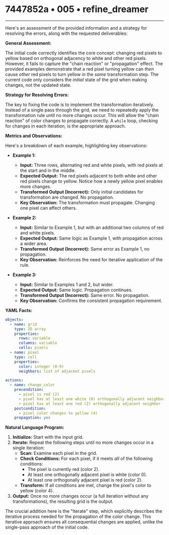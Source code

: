 # 7447852a • 005 • refine_dreamer

---
Here's an assessment of the provided information and a strategy for resolving the errors, along with the requested deliverables:

**General Assessment:**

The initial code correctly identifies the core concept: changing red pixels to yellow based on orthogonal adjacency to white and other red pixels. However, it fails to capture the "chain reaction" or "propagation" effect. The provided examples demonstrate that a red pixel turning yellow can *then* cause *other* red pixels to turn yellow in the *same* transformation step. The current code only considers the *initial* state of the grid when making changes, not the updated state.

**Strategy for Resolving Errors:**

The key to fixing the code is to implement the transformation iteratively. Instead of a single pass through the grid, we need to repeatedly apply the transformation rule until no more changes occur. This will allow the "chain reaction" of color changes to propagate correctly. A `while` loop, checking for changes in each iteration, is the appropriate approach.

**Metrics and Observations:**

Here's a breakdown of each example, highlighting key observations:

*   **Example 1:**
    *   **Input:** Three rows, alternating red and white pixels, with red pixels at the start and in the middle.
    *   **Expected Output:**  The red pixels adjacent to both white and other red pixels change to yellow. Notice how a newly yellow pixel enables more changes.
    *   **Transformed Output (Incorrect):**  Only initial candidates for transformation are changed. No propagation.
    *   **Key Observation:** The transformation must propagate. Changing one pixel can affect others.

*   **Example 2:**
    *   **Input:**  Similar to Example 1, but with an additional two columns of red and white pixels.
    *   **Expected Output:** Same logic as Example 1, with propagation across a wider area.
    *   **Transformed Output (Incorrect):** Same error as Example 1, no propagation.
    *   **Key Observation:**  Reinforces the need for iterative application of the rule.

*   **Example 3:**
    *   **Input:** Similar to Examples 1 and 2, but wider.
    *   **Expected Output:**  Same logic. Propagation continues.
    *   **Transformed Output (Incorrect):** Same error. No propagation.
    *   **Key Observation:**  Confirms the consistent propagation requirement.

**YAML Facts:**

```yaml
objects:
  - name: grid
    type: 2D array
    properties:
      rows: variable
      columns: variable
      cells: pixels
  - name: pixel
    type: cell
    properties:
      color: integer (0-9)
      neighbors: list of adjacent pixels

actions:
  - name: change_color
    precondition:
      - pixel is red (2)
      - pixel has at least one white (0) orthogonally adjacent neighbor
      - pixel has at least one red (2) orthogonally adjacent neighbor
    postcondition:
      - pixel color changes to yellow (4)
    propagation: yes
```

**Natural Language Program:**

1.  **Initialize:** Start with the input grid.
2.  **Iterate:** Repeat the following steps until no more changes occur in a single iteration:
    *   **Scan:** Examine each pixel in the grid.
    *   **Check Conditions:** For each pixel, if it meets *all* of the following conditions:
        *   The pixel is currently red (color 2).
        *   At least one orthogonally adjacent pixel is white (color 0).
        *   At least one orthogonally adjacent pixel is red (color 2).
    *   **Transform:** If all conditions are met, change the pixel's color to yellow (color 4).
3.  **Output:** Once no more changes occur (a full iteration without any transformations), the resulting grid is the output.

The crucial addition here is the "Iterate" step, which explicitly describes the iterative process needed for the propagation of the color change. This iterative approach ensures all consequential changes are applied, unlike the single-pass approach of the initial code.

